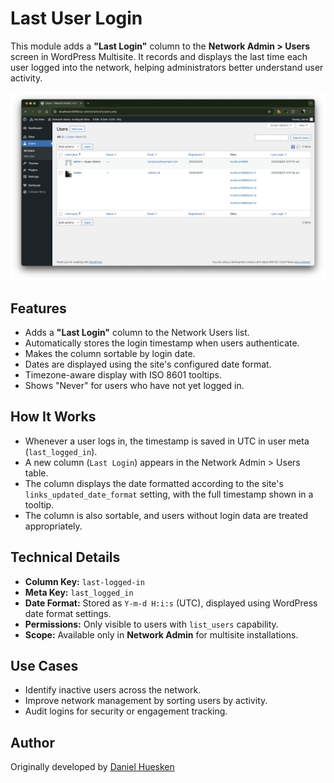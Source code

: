 # Last User Login

This module adds a **"Last Login"** column to the **Network Admin > Users** screen in WordPress Multisite. It records and displays the last time each user logged into the network, helping administrators better understand user activity.

![Last User Login](https://raw.githubusercontent.com/inpsyde/multisyde/main/.wordpress-org/screenshot-4.png?raw=true)
## Features

- Adds a **"Last Login"** column to the Network Users list.
- Automatically stores the login timestamp when users authenticate.
- Makes the column sortable by login date.
- Dates are displayed using the site's configured date format.
- Timezone-aware display with ISO 8601 tooltips.
- Shows "Never" for users who have not yet logged in.

## How It Works

- Whenever a user logs in, the timestamp is saved in UTC in user meta (`last_logged_in`).
- A new column (`Last Login`) appears in the Network Admin > Users table.
- The column displays the date formatted according to the site's `links_updated_date_format` setting, with the full timestamp shown in a tooltip.
- The column is also sortable, and users without login data are treated appropriately.

## Technical Details

- **Column Key:** `last-logged-in`
- **Meta Key:** `last_logged_in`
- **Date Format:** Stored as `Y-m-d H:i:s` (UTC), displayed using WordPress date format settings.
- **Permissions:** Only visible to users with `list_users` capability.
- **Scope:** Available only in **Network Admin** for multisite installations.

## Use Cases

- Identify inactive users across the network.
- Improve network management by sorting users by activity.
- Audit logins for security or engagement tracking.

## Author

Originally developed by [Daniel Huesken](https://profiles.wordpress.org/danielhuesken/)
